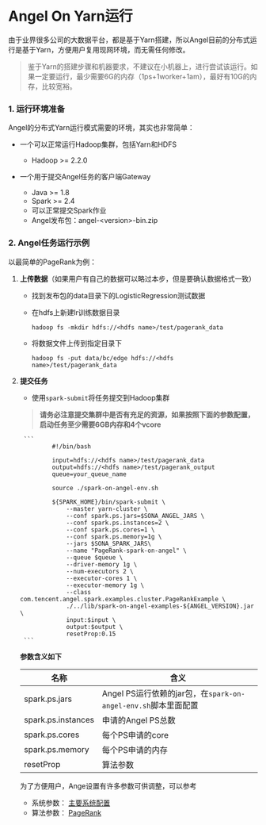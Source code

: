 # Angel On Yarn运行


由于业界很多公司的大数据平台，都是基于Yarn搭建，所以Angel目前的分布式运行是基于Yarn，方便用户复用现网环境，而无需任何修改。

> 鉴于Yarn的搭建步骤和机器要求，不建议在小机器上，进行尝试该运行。如果一定要运行，最少需要6G的内存（1ps+1worker+1am），最好有10G的内存，比较宽裕。

### 1. **运行环境准备**

Angel的分布式Yarn运行模式需要的环境，其实也非常简单：

* 一个可以正常运行Hadoop集群，包括Yarn和HDFS
	* Hadoop >= 2.2.0

* 一个用于提交Angel任务的客户端Gateway
	* Java >= 1.8
	* Spark >= 2.4
	* 可以正常提交Spark作业
	* Angel发布包：angel-\<version\>-bin.zip


### 2. **Angel任务运行示例**

以最简单的PageRank为例：

1. **上传数据**（如果用户有自己的数据可以略过本步，但是要确认数据格式一致）

	* 找到发布包的data目录下的LogisticRegression测试数据
	* 在hdfs上新建lr训练数据目录

		```
		hadoop fs -mkdir hdfs://<hdfs name>/test/pagerank_data
		```
	* 将数据文件上传到指定目录下

		```
		hadoop fs -put data/bc/edge hdfs://<hdfs name>/test/pagerank_data
		```
2. **提交任务**

	* 使用`spark-submit`将任务提交到Hadoop集群

	> **请务必注意提交集群中是否有充足的资源，如果按照下面的参数配置，启动任务至少需要6GB内存和4个vcore**
	
		```
		        #!/bin/bash
		        
                input=hdfs://<hdfs name>/test/pagerank_data
                output=hdfs://<hdfs name>/test/pagerank_output
                queue=your_queue_name
                
                source ./spark-on-angel-env.sh
                
                ${SPARK_HOME}/bin/spark-submit \
                    --master yarn-cluster \
                    --conf spark.ps.jars=$SONA_ANGEL_JARS \
                    --conf spark.ps.instances=2 \
                    --conf spark.ps.cores=1 \
                    --conf spark.ps.memory=1g \
                    --jars $SONA_SPARK_JARS\
                    --name "PageRank-spark-on-angel" \
                    --queue $queue \
                    --driver-memory 1g \
                    --num-executors 2 \
                    --executor-cores 1 \
                    --executor-memory 1g \
                    --class com.tencent.angel.spark.examples.cluster.PageRankExample \
                    ./../lib/spark-on-angel-examples-${ANGEL_VERSION}.jar \
                    input:$input \
                    output:$output \
                    resetProp:0.15
		```

	**参数含义如下**


	| 名称    | 含义  |
	| --- | --- |
	| spark.ps.jars  | Angel PS运行依赖的jar包，在`spark-on-angel-env.sh`脚本里面配置  |
    | spark.ps.instances | 申请的Angel PS总数 |
    | spark.ps.cores | 每个PS申请的core |
    | spark.ps.memory | 每个PS申请的内存 |
    | resetProp | 算法参数 |


	为了方便用户，Ange设置有许多参数可供调整，可以参考

	* 系统参数： [主要系统配置](config_details.md)
	* 算法参数： [PageRank](../algo/sona/pagerank_on_angel_en.md)
